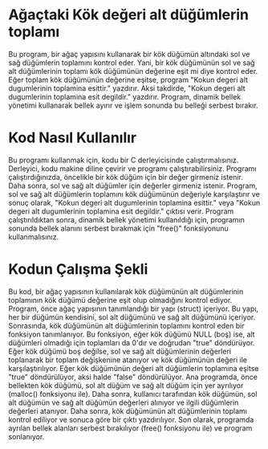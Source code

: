 # Ağaçtaki Kök değeri alt düğümlerin toplamı 
 Bu program, bir ağaç yapısını kullanarak bir kök düğümün altındaki sol ve sağ düğümlerin toplamını kontrol eder. 
 Yani, bir kök düğümünün sol ve sağ alt düğümlerinin toplamı kök düğümünün değerine eşit mi diye kontrol eder. 
 Eğer toplam kök düğümünün değerine eşitse, program "Kokun degeri alt dugumlerinin toplamina esittir." yazdırır. 
 Aksi takdirde, "Kokun degeri alt dugumlerinin toplamina esit degildir." yazdırır. 
 Program, dinamik bellek yönetimi kullanarak bellek ayırır ve işlem sonunda bu belleği serbest bırakır.
 
# Kod Nasıl Kullanılır
Bu programı kullanmak için, kodu bir C derleyicisinde çalıştırmalısınız. Derleyici, kodu makine diline çevirir ve programı çalıştırabilirsiniz.
Programı çalıştırdığınızda, öncelikle bir kök düğüm için bir değer girmeniz istenir. Daha sonra, sol ve sağ alt düğümler için değerler girmeniz istenir.
Program, sol ve sağ alt düğümlerin toplamını kök düğümünün değeriyle karşılaştırır ve sonuç olarak, "Kokun degeri alt dugumlerinin toplamina esittir." veya "Kokun degeri alt dugumlerinin toplamina esit degildir." çıktısı verir.
Program çalıştırıldıktan sonra, dinamik bellek yönetimi kullanıldığı için, programın sonunda bellek alanını serbest bırakmak için "free()" fonksiyonunu kullanmalısınız.
 
# Kodun Çalışma Şekli 
Bu kod, bir ağaç yapısının kullanılarak kök düğümünün alt düğümlerinin toplamının kök düğümü değerine eşit olup olmadığını kontrol ediyor.
Program, önce ağaç yapısının tanımlandığı bir yapı (struct) içeriyor. Bu yapı, her bir düğümün kendisini, sol alt düğümünü ve sağ alt düğümünü içeriyor.
Sonrasında, kök düğümünün alt düğümlerinin toplamını kontrol eden bir fonksiyon tanımlanıyor. Bu fonksiyon, eğer kök düğümü NULL (boş) ise, alt düğümleri olmadığı için toplamları da 0'dır ve doğrudan "true" döndürüyor. Eğer kök düğümü boş değilse, sol ve sağ alt düğümlerinin değerleri toplanarak bir toplam değişkenine atanıyor ve kök düğümünün değeri ile karşılaştırılıyor. Eğer kök düğümünün değeri alt düğümlerin toplamına eşitse "true" döndürülüyor, aksi halde "false" döndürülüyor.
Ana programda, önce bellekten kök düğümü, sol alt düğüm ve sağ alt düğüm için yer ayrılıyor (malloc() fonksiyonu ile). Daha sonra, kullanıcı tarafından kök düğümün, sol alt düğümün ve sağ alt düğümün değerleri alınıyor ve ilgili düğümlerin değerleri atanıyor.
Daha sonra, kök düğümünün alt düğümlerinin toplamı kontrol ediliyor ve sonuca göre bir çıktı yazdırılıyor. Son olarak, programda ayrılan bellek alanları serbest bırakılıyor (free() fonksiyonu ile) ve program sonlanıyor.





